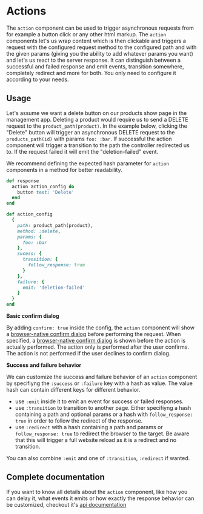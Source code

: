 # Actions

The `action` component can be used to trigger asynchronous requests from for example a button click or any other html markup. The `action` components let's us wrap content which is then clickable and triggers a request with the configured request method to the configured path and with the given params \(giving you the ability to add whatever params you want\) and let's us react to the server response. It can distinguish between a successful and failed response and emit events, transition somewhere, completely redirect and more for both. You only need to configure it according to your needs.

## Usage

Let's assume we want a delete button on our products show page in the management app. Deleting a product would require us to send a DELETE request to the `product_path(product)`. In the example below, clicking the "Delete" button will trigger an asynchronous DELETE request to the `products_path(id)` with params `foo: :bar`. If successful the action component will trigger a transition to the path the controller redirected us to. If the request failed it will emit the "deletion-failed" event.

We recommend defining the expected hash parameter for `action` components in a method for better readability.

```ruby
def response
  action action_config do
    button text: 'Delete'
  end
end

def action_config
  {
    path: product_path(product),
    method: :delete,
    params: {
      foo: :bar
    },
    sucess: {
      transition: {
        follow_response: true
      }
    },
    failure: {
      emit: 'deletion-failed'
    }
  }
end
```

**Basic confirm dialog**

By adding `confirm: true` inside the config, the `action` component will show a [browser-native confirm dialog](https://developer.mozilla.org/en-US/docs/Web/API/Window/confirm) before performing the request. When specified, a [browser-native confirm dialog](https://developer.mozilla.org/en-US/docs/Web/API/Window/confirm) is shown before the action is actually performed. The action only is performed after the user confirms. The action is not performed if the user declines to confirm dialog.

**Success and failure behavior**

We can customize the success and failure behavior of an `action` component by specifiyng the `:success` or `:failure` key with a hash as value. The value hash can contain different keys for different behavior.

* use `:emit` inside it to emit an event for success or failed responses. 
* use `:transition` to transition to another page. Either specifiyng a hash containing a path and optional params or a hash with `follow_response: true` in order to follow the redirect of the response.
* use `:redirect` with a hash containing a path and params or `follow_response: true` to redirect the browser to the target. Be aware that this will trigger a full website reload as it is a redirect and no transition.

You can also combine `:emit` and one of `:transition`, `:redirect` if wanted.

## Complete documentation

If you want to know all details about the `action` component, like how you can delay it, what events it emits or how exactly the response behavior can be customized, checkout it's [api documentation](../api/100-components/action.md)

